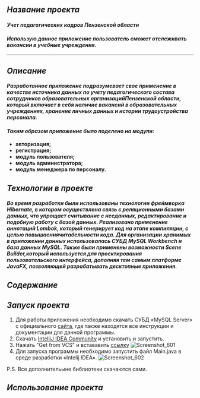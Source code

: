 ## *Название проекта*
#### *Учет педагогических кадров Пензенской области*
#### *Использую данное приложение пользователь сможет отслеживать вакансии в учебные учреждения.*
---

## *Описание*
#### *Разработанное приложение подразумевает свое применение в качестве источника данных по учету педагогического состава сотрудников образовательных организацийПензенской области, который включает в себя наличие вакансий в образовательных учреждениях, хранение личных данных и истории трудоустройства персонала.*
#### *Таким образом приложение было поделено на модули:*
- **авторизация;**
- **регистрация;**
- **модуль пользователя;**
- **модуль администратора;**
- **модуль менеджера по персоналу.**

## *Технологии в проекте*
#### *Во время разработки были использованы технологии фреймворка Hibernate, в котором осуществлена связь с реляционными базами данных, что упрощает считывание с нееданных, редактирование и подобную работу с базой данных. Реализовано применение аннотаций Lombok, который генерирует код на этапе компиляции, с целью повышаениячитабельности кода. Для организации хранимых в приложении данных использовалась СУБД MySQL Workbench и база данных MySQL. Также были применены возможности Scene Builder,который используется для проектирования пользовательского интерфейса, дополняя тем самым платформe JavaFX, позволяющей разрабатывать десктопные приложения.*

## *Содержание*

 
## *Запуск проекта*


1. Для работы приложения необходимо скачать СУБД «MySQL Server» с официального [сайта](https://mysql.com), где также находятся все инструкции и документации для данной программы.
2. Скачать [IntelliJ IDEA Community](https://www.jetbrains.com/ru-ru/idea/download/#section=windows) и установить и запустить.
3. Нажать "Get from VCS" и встававить [ссылку](https://github.com/Miracle112/Internship.git)
![Screenshot_601](https://user-images.githubusercontent.com/77585277/176277347-a8e66c72-5365-4ce1-a1c6-2cc55ec2ba80.png)
4. Для запуска программы необходимо запустить файл Main.java в среде разработки «Intelij IDEA». 
![Screenshot_602](https://user-images.githubusercontent.com/77585277/176278084-20691031-26d7-4cc7-8096-fe9a08142ee4.png)

P.S. Все дополнительыне библиотеки скачаются сами.



## *Использование проекта*
